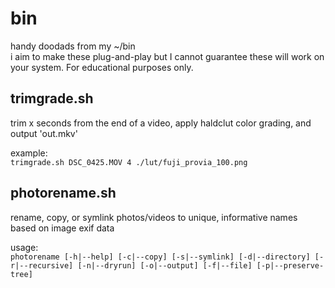 # bin
handy doodads from my ~/bin\
i aim to make these plug-and-play but I cannot guarantee these will work on your system. For educational purposes only.

## trimgrade.sh
trim x seconds from the end of a video, apply haldclut color grading, and output 'out.mkv'

example:\
`trimgrade.sh DSC_0425.MOV 4 ./lut/fuji_provia_100.png`

## photorename.sh
rename, copy, or symlink photos/videos to unique, informative names based on image exif data

usage:\
`photorename [-h|--help] [-c|--copy] [-s|--symlink] [-d|--directory] [-r|--recursive] [-n|--dryrun] [-o|--output] [-f|--file] [-p|--preserve-tree]`
